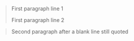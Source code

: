> First paragraph line 1
>
> First paragraph line 2

> Second paragraph after a blank line
> still quoted
